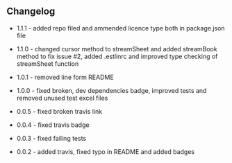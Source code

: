 ## Changelog

+ 1.1.1 - added repo filed and ammended licence type both in package.json file

+ 1.1.0 - changed cursor method to streamSheet and added streamBook method to fix issue #2, added .estlinrc and improved type checking of streamSheet function

+ 1.0.1 - removed line form README

+ 1.0.0 - fixed broken, dev dependencies badge, improved tests and removed unused test excel files

+ 0.0.5 - fixed broken travis link

+ 0.0.4 - fixed travis badge

+ 0.0.3 - fixed failing tests

+ 0.0.2 - added travis, fixed typo in README and added badges
